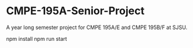 # CMPE-195A-Senior-Project
A year long semester project for CMPE 195A/E and CMPE 195B/F at SJSU. 


npm install
npm run start
